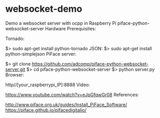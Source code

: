 # websocket-demo

Demo a websocket server with ocpp in Raspberry Pi
piface-python-websocket-server
Hardware Prerequisites:

Tornado:

$> sudo apt-get install python-tornado
JSON:
$> sudo apt-get install python-simplejson
PiFace server:

$> git clone https://github.com/adcomp/piface-python-websocket-server.git
$> cd piface-python-websocket-server
$> python server.py
Browser:

http//[your_raspberrypi_IP]:8888
Video:

https://www.youtube.com/watch?v=eJpGfqwGr08
References:

http://www.piface.org.uk/guides/Install_PiFace_Software/
https://piface.github.io/pifacedigitalio/
